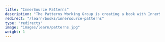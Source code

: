 ```yaml
---
title: "InnerSource Patterns"
description: "The Patterns Working Group is creating a book with InnerSource Patterns - best practices codified in a specific format easy to understand and reuse. It is one of our most popular learning resources and is where you will find the ideas about how to kick-start or scale your InnerSource practice."
redirect: "/learn/books/innersource-patterns"
type: "redirects"
image: "images/learn/patterns.jpg"
weight: 1
---
```

